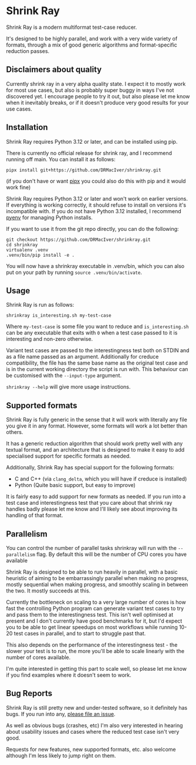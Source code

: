 # Shrink Ray

Shrink Ray is a modern multiformat test-case reducer.

It's designed to be highly parallel, and work with a very wide variety of formats, through a mix of good generic algorithms and format-specific reduction passes.

## Disclaimers about quality

Currently shrink ray in a very alpha quality state. I expect it to mostly work for most use cases, but also is probably super buggy in ways I've not discovered yet. I encourage people to try it out, but also please let me know when it inevitably breaks, or if it doesn't produce very good results for your use cases.

## Installation

Shrink Ray requires Python 3.12 or later, and can be installed using pip.

There is currently no official release for shrink ray, and I recommend running off main. You can install it as follows:

```
pipx install git+https://github.com/DRMacIver/shrinkray.git
```

(if you don't have or want [pipx](https://pypa.github.io/pipx/) you could also do this with pip and it would work fine)

Shrink Ray requires Python 3.12 or later and won't work on earlier versions. If everything is working correctly, it should refuse to install
on versions it's incompatible with. If you do not have Python 3.12 installed, I recommend [pyenv](https://github.com/pyenv/pyenv) for managing
Python installs.

If you want to use it from the git repo directly, you can do the following:

```
git checkout https://github.com/DRMacIver/shrinkray.git
cd shrinkray
virtualenv .venv
.venv/bin/pip install -e .
```

You will now have a shrinkray executable in .venv/bin, which you can also put on your path by running `source .venv/bin/activate`.

## Usage

Shrink Ray is run as follows:

```
shrinkray is_interesting.sh my-test-case
```

Where `my-test-case` is some file you want to reduce and `is_interesting.sh` can be any executable that exits with `0` when a test case passed to it is interesting and non-zero otherwise.

Variant test cases are passed to the interestingness test both on STDIN and as a file name passed as an argument. Additionally for creduce compatibility, the file has the same base name as the original test case and is in the current working directory the script is run with. This behaviour can be customised with the `--input-type` argument.

`shrinkray --help` will give more usage instructions.

## Supported formats

Shrink Ray is fully generic in the sense that it will work with literally any file you give it in any format. However, some formats will work a lot better than others.

It has a generic reduction algorithm that should work pretty well with any textual format, and an architecture that is designed to make it easy to add specialised support for specific formats as needed.

Additionally, Shrink Ray has special support for the following formats:

* C and C++ (via `clang_delta`, which you will have if creduce is installed)
* Python (Quite basic support, but easy to improve)

It is fairly easy to add support for new formats as needed.
If you run into a test case and interestingness test that you care about that shrink ray handles badly please let me know and I'll likely see about improving its handling of that format.

## Parallelism

You can control the number of parallel tasks shrinkray will run with the `--parallelism` flag. By default this will be the number of CPU cores you have available

Shrink Ray is designed to be able to run heavily in parallel, with a basic heuristic of aiming to be embarrassingly parallel when making no progress, mostly sequential when making progress, and smoothly scaling in between the two. It mostly succeeds at this.

Currently the bottleneck on scaling to a very large number of cores is how fast the controlling Python program can generate variant test cases to try and pass them to the interestingness test. This isn't well optimised at present and I don't currently have good benchmarks for it, but I'd expect you to be able to get linear speedups on most workflows while running 10-20 test cases in parallel, and to start to struggle past that.

This also depends on the performance of the interestingness test - the slower your test is to run, the more you'll be able to scale linearly with the number of cores available.

I'm quite interested in getting this part to scale well, so please let me know if you find examples where it doesn't seem to work.

## Bug Reports

Shrink Ray is still pretty new and under-tested software, so it definitely has bugs. If you run into any, [please file an issue](https://github.com/DRMacIver/shrinkray/issues).

As well as obvious bugs (crashes, etc) I'm also very interested in hearing about usability issues and cases where the reduced test case isn't very good.

Requests for new features, new supported formats, etc. also welcome although I'm less likely to jump right on them.